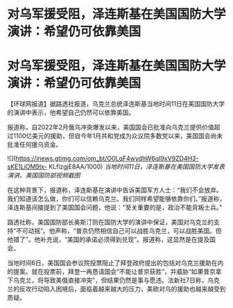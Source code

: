 # 对乌军援受阻，泽连斯基在美国国防大学演讲：希望仍可依靠美国

# 对乌军援受阻，泽连斯基在美国国防大学演讲：希望仍可依靠美国

【环球网报道】据路透社报道，乌克兰总统泽连斯基当地时间11日在美国国防大学的演讲中表示，他希望自己仍然可以依靠美国。

报道称，自2022年2月俄乌冲突爆发以来，美国国会已批准向乌克兰提供价值超过1100亿美元的援助，但自今年1月共和党成为众议院多数党以来，美国国会尚未批准任何援乌资金。

![](https://inews.gtimg.com/om_bt/O0LqF4wydhW6qI9xV9ZD4H3-sKE1LiOM9Ix-
KLflzgjE8AA/1000) _当地时间11日，泽连斯基在美国国防大学发表演讲。美国国防部视频截图_

在这种背景下，报道称，泽连斯基在演讲中告诉美国军方人士：“我们不会放弃。我们知道该怎么做，你们可以信赖乌克兰。我们同样希望能够依靠你们。”报道称，泽连斯基间接提到了美国国会问题，他说：“至关重要的是，政治不能背叛士兵。”

路透社称，美国国防部长奥斯汀则在国防大学的演讲中保证，美国对乌克兰的支持“不可动摇”。他声称，“普京仍然相信自己可以战胜乌克兰，可以战胜美国。但他错了”。他补充说，“美国的承诺必须得到兑现”。报道称，这显然是在提及国会。

当地时间6日，美国国会参议院投票阻止了拜登政府提出的包括对乌克兰援助在内的提案。就在投票前，拜登一再恳请国会“不能让普京获胜”，并威胁“如果普京拿下乌克兰，将导致美俄直接冲突”，但结果仍然是事与愿违。法新社7日称，乌克兰的反攻行动陷入困境后，面临着越来越大的压力，美欧对乌的援助也越来越受到质疑。

